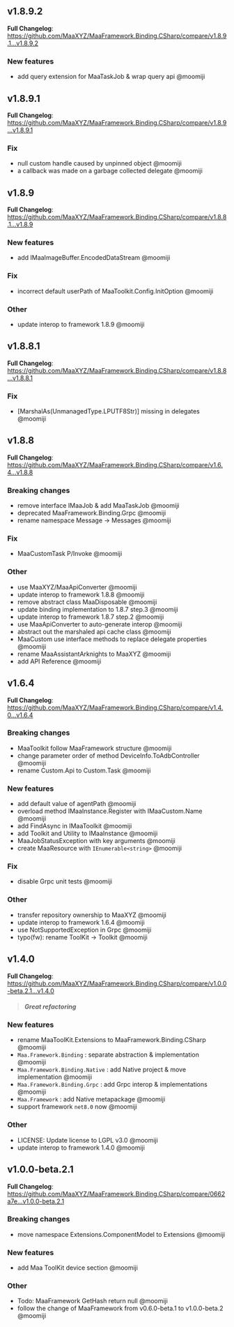 ## v1.8.9.2

**Full Changelog**: https://github.com/MaaXYZ/MaaFramework.Binding.CSharp/compare/v1.8.9.1...v1.8.9.2

### New features

- add query extension for MaaTaskJob & wrap query api @moomiji

## v1.8.9.1

**Full Changelog**: https://github.com/MaaXYZ/MaaFramework.Binding.CSharp/compare/v1.8.9...v1.8.9.1

### Fix

- null custom handle caused by unpinned object @moomiji
- a callback was made on a garbage collected delegate @moomiji

## v1.8.9

**Full Changelog**: https://github.com/MaaXYZ/MaaFramework.Binding.CSharp/compare/v1.8.8.1...v1.8.9

### New features

- add IMaaImageBuffer.EncodedDataStream @moomiji

### Fix

- incorrect default userPath of MaaToolkit.Config.InitOption @moomiji

### Other

- update interop to framework 1.8.9 @moomiji

## v1.8.8.1

**Full Changelog**: https://github.com/MaaXYZ/MaaFramework.Binding.CSharp/compare/v1.8.8...v1.8.8.1

### Fix

- [MarshalAs(UnmanagedType.LPUTF8Str)] missing in delegates @moomiji

## v1.8.8

**Full Changelog**: https://github.com/MaaXYZ/MaaFramework.Binding.CSharp/compare/v1.6.4...v1.8.8

### Breaking changes

- remove interface IMaaJob & add MaaTaskJob @moomiji
- deprecated MaaFramework.Binding.Grpc @moomiji
- rename namespace Message -> Messages @moomiji

### Fix

- MaaCustomTask P/Invoke @moomiji

### Other

- use MaaXYZ/MaaApiConverter @moomiji
- update interop to framework 1.8.8 @moomiji
- remove abstract class MaaDisposable @moomiji
- update binding implementation to 1.8.7 step.3 @moomiji
- update interop to framework 1.8.7 step.2 @moomiji
- use MaaApiConverter to auto-generate interop @moomiji
- abstract out the marshaled api cache class @moomiji
- MaaCustom use interface methods to replace delegate properties @moomiji
- rename MaaAssistantArknights to MaaXYZ @moomiji
- add API Reference @moomiji

## v1.6.4

**Full Changelog**: https://github.com/MaaXYZ/MaaFramework.Binding.CSharp/compare/v1.4.0...v1.6.4

### Breaking changes

- MaaToolkit follow MaaFramework structure @moomiji
- change parameter order of method DeviceInfo.ToAdbController @moomiji
- rename Custom.Api to Custom.Task @moomiji

### New features

- add default value of agentPath @moomiji
- overload method IMaaInstance.Register with IMaaCustom.Name @moomiji
- add FindAsync in IMaaToolkit @moomiji
- add Toolkit and Utility to IMaaInstance @moomiji
- MaaJobStatusException with key arguments @moomiji
- create MaaResource with `IEnumerable<string>` @moomiji

### Fix

- disable Grpc unit tests @moomiji

### Other

- transfer repository ownership to MaaXYZ @moomiji
- update interop to framework 1.6.4 @moomiji
- use NotSupportedException in Grpc @moomiji
- typo(fw): rename ToolKit -> Toolkit @moomiji

## v1.4.0

**Full Changelog**: https://github.com/MaaXYZ/MaaFramework.Binding.CSharp/compare/v1.0.0-beta.2.1...v1.4.0

> #### ***Great refactoring***

### New features

- rename MaaToolKit.Extensions to MaaFramework.Binding.CSharp @moomiji
- `Maa.Framework.Binding` : separate abstraction & implementation @moomiji
- `Maa.Framework.Binding.Native` : add Native project & move implementation @moomiji
- `Maa.Framework.Binding.Grpc` : add Grpc interop & implementations @moomiji
- `Maa.Framework` : add Native metapackage @moomiji
- support framework `net8.0` now @moomiji

### Other

- LICENSE: Update license to LGPL v3.0 @moomiji
- update interop to framework 1.4.0 @moomiji

## v1.0.0-beta.2.1

**Full Changelog**: https://github.com/MaaXYZ/MaaFramework.Binding.CSharp/compare/0662a7e...v1.0.0-beta.2.1

### Breaking changes

- move namespace Extensions.ComponentModel to Extensions @moomiji

### New features

- add Maa ToolKit device section @moomiji

### Other

- Todo: MaaFramework GetHash return null @moomiji
- follow the change of MaaFramework from v0.6.0-beta.1 to v1.0.0-beta.2 @moomiji
